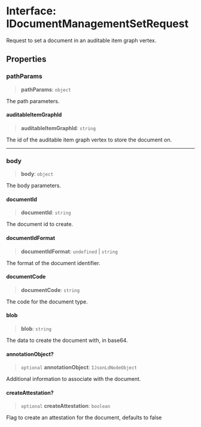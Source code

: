 # Interface: IDocumentManagementSetRequest

Request to set a document in an auditable item graph vertex.

## Properties

### pathParams

> **pathParams**: `object`

The path parameters.

#### auditableItemGraphId

> **auditableItemGraphId**: `string`

The id of the auditable item graph vertex to store the document on.

***

### body

> **body**: `object`

The body parameters.

#### documentId

> **documentId**: `string`

The document id to create.

#### documentIdFormat

> **documentIdFormat**: `undefined` \| `string`

The format of the document identifier.

#### documentCode

> **documentCode**: `string`

The code for the document type.

#### blob

> **blob**: `string`

The data to create the document with, in base64.

#### annotationObject?

> `optional` **annotationObject**: `IJsonLdNodeObject`

Additional information to associate with the document.

#### createAttestation?

> `optional` **createAttestation**: `boolean`

Flag to create an attestation for the document, defaults to false
